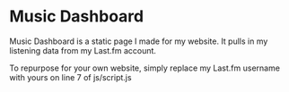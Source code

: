 # Music Dashboard

Music Dashboard is a static page I made for my website.
It pulls in my listening data from my Last.fm account.

To repurpose for your own website, simply replace my Last.fm
username with yours on line 7 of js/script.js
